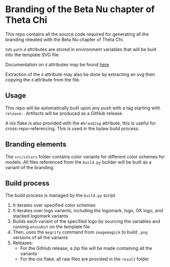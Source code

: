 # Branding of the Beta Nu chapter of Theta Chi

This repo contains all the source code required for generating all the branding releated with the Beta Nu chapter of Theta Chi.

`SVG` `path` `d` attributes are stored in environment variables that will be built into the template SVG file.

Documentation on `d` attributes may be found [here](https://developer.mozilla.org/en-US/docs/Web/SVG/Attribute/d)

Extraction of the `d` attribute may also be done by extracting an svg then copying the `d` attribute from the file.

## Usage

This repo will be automatically built upon any push with a tag starting with `release-`. Artifacts will be produced as a GitHub release.

A nix flake is also provided with the `#branding` attribute, this is useful for cross-repo-referencing. This is used in the bylaw build process.

## Branding elements

The `src/colors` folder contains color variants for different color schemes for models. All files referenced from the `build.py` builder will be built as a variant of the branding.

## Build process

The build process is managed by the `build.py` script

1. It iterates over specified color schemes
2. It iterates over logo variants, including the logomark, logo, OX logo, and stacked logomark variants
3. Builds each variant of the specified logo by sourcing the variables and running `envsubst` on the template file
4. Then, uses the `mogrify` command from `imagemagick` to build `.png` versions of all the variants
5. Releases:
    - For the GitHub release, a zip file will be made containing all the variants
    - For the nix flake, all raw files are provided in the `result` folder
